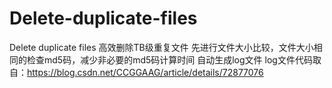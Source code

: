 # Delete-duplicate-files
Delete duplicate files
高效删除TB级重复文件
先进行文件大小比较，文件大小相同的检查md5码，减少非必要的md5码计算时间
自动生成log文件
log文件代码取自：https://blog.csdn.net/CCGGAAG/article/details/72877076
